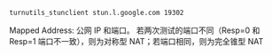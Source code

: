 `turnutils_stunclient stun.l.google.com 19302`

Mapped Address: 公网 IP 和端口。
若两次测试的端口不同（Resp=0 和 Resp=1 端口不一致），则为对称型 NAT；若端口相同，则为完全锥型 NAT
